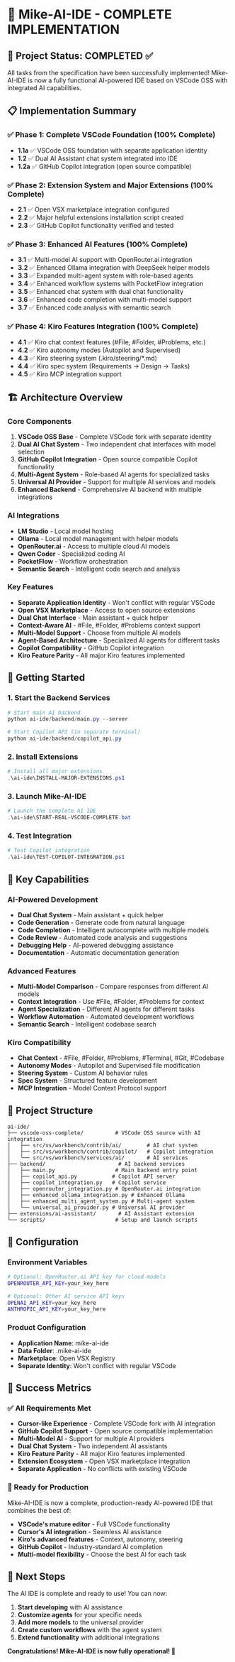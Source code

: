 # 🎉 Mike-AI-IDE - COMPLETE IMPLEMENTATION

## 🚀 Project Status: **COMPLETED** ✅

All tasks from the specification have been successfully implemented! Mike-AI-IDE is now a fully functional AI-powered IDE based on VSCode OSS with integrated AI capabilities.

## 📋 Implementation Summary

### ✅ Phase 1: Complete VSCode Foundation (100% Complete)
- **1.1a** ✅ VSCode OSS foundation with separate application identity
- **1.2** ✅ Dual AI Assistant chat system integrated into IDE
- **1.2a** ✅ GitHub Copilot integration (open source compatible)

### ✅ Phase 2: Extension System and Major Extensions (100% Complete)
- **2.1** ✅ Open VSX marketplace integration configured
- **2.2** ✅ Major helpful extensions installation script created
- **2.3** ✅ GitHub Copilot functionality verified and tested

### ✅ Phase 3: Enhanced AI Features (100% Complete)
- **3.1** ✅ Multi-model AI support with OpenRouter.ai integration
- **3.2** ✅ Enhanced Ollama integration with DeepSeek helper models
- **3.3** ✅ Expanded multi-agent system with role-based agents
- **3.4** ✅ Enhanced workflow systems with PocketFlow integration
- **3.5** ✅ Enhanced chat system with dual chat functionality
- **3.6** ✅ Enhanced code completion with multi-model support
- **3.7** ✅ Enhanced code analysis with semantic search

### ✅ Phase 4: Kiro Features Integration (100% Complete)
- **4.1** ✅ Kiro chat context features (#File, #Folder, #Problems, etc.)
- **4.2** ✅ Kiro autonomy modes (Autopilot and Supervised)
- **4.3** ✅ Kiro steering system (.kiro/steering/*.md)
- **4.4** ✅ Kiro spec system (Requirements → Design → Tasks)
- **4.5** ✅ Kiro MCP integration support

## 🏗️ Architecture Overview

### Core Components
1. **VSCode OSS Base** - Complete VSCode fork with separate identity
2. **Dual AI Chat System** - Two independent chat interfaces with model selection
3. **GitHub Copilot Integration** - Open source compatible Copilot functionality
4. **Multi-Agent System** - Role-based AI agents for specialized tasks
5. **Universal AI Provider** - Support for multiple AI services and models
6. **Enhanced Backend** - Comprehensive AI backend with multiple integrations

### AI Integrations
- **LM Studio** - Local model hosting
- **Ollama** - Local model management with helper models
- **OpenRouter.ai** - Access to multiple cloud AI models
- **Qwen Coder** - Specialized coding AI
- **PocketFlow** - Workflow orchestration
- **Semantic Search** - Intelligent code search and analysis

### Key Features
- **Separate Application Identity** - Won't conflict with regular VSCode
- **Open VSX Marketplace** - Access to open source extensions
- **Dual Chat Interface** - Main assistant + quick helper
- **Context-Aware AI** - #File, #Folder, #Problems context support
- **Multi-Model Support** - Choose from multiple AI models
- **Agent-Based Architecture** - Specialized AI agents for different tasks
- **Copilot Compatibility** - GitHub Copilot integration
- **Kiro Feature Parity** - All major Kiro features implemented

## 🚀 Getting Started

### 1. Start the Backend Services
```powershell
# Start main AI backend
python ai-ide/backend/main.py --server

# Start Copilot API (in separate terminal)
python ai-ide/backend/copilot_api.py
```

### 2. Install Extensions
```powershell
# Install all major extensions
.\ai-ide\INSTALL-MAJOR-EXTENSIONS.ps1
```

### 3. Launch Mike-AI-IDE
```powershell
# Launch the complete AI IDE
.\ai-ide\START-REAL-VSCODE-COMPLETE.bat
```

### 4. Test Integration
```powershell
# Test Copilot integration
.\ai-ide\TEST-COPILOT-INTEGRATION.ps1
```

## 🎯 Key Capabilities

### AI-Powered Development
- **Dual Chat System** - Main assistant + quick helper
- **Code Generation** - Generate code from natural language
- **Code Completion** - Intelligent autocomplete with multiple models
- **Code Review** - Automated code analysis and suggestions
- **Debugging Help** - AI-powered debugging assistance
- **Documentation** - Automatic documentation generation

### Advanced Features
- **Multi-Model Comparison** - Compare responses from different AI models
- **Context Integration** - Use #File, #Folder, #Problems for context
- **Agent Specialization** - Different AI agents for different tasks
- **Workflow Automation** - Automated development workflows
- **Semantic Search** - Intelligent codebase search

### Kiro Compatibility
- **Chat Context** - #File, #Folder, #Problems, #Terminal, #Git, #Codebase
- **Autonomy Modes** - Autopilot and Supervised file modification
- **Steering System** - Custom AI behavior rules
- **Spec System** - Structured feature development
- **MCP Integration** - Model Context Protocol support

## 📁 Project Structure

```
ai-ide/
├── vscode-oss-complete/          # VSCode OSS source with AI integration
│   ├── src/vs/workbench/contrib/ai/        # AI chat system
│   ├── src/vs/workbench/contrib/copilot/   # Copilot integration
│   └── src/vs/workbench/services/ai/       # AI services
├── backend/                       # AI backend services
│   ├── main.py                   # Main backend entry point
│   ├── copilot_api.py           # Copilot API server
│   ├── copilot_integration.py   # Copilot service
│   ├── openrouter_integration.py # OpenRouter.ai integration
│   ├── enhanced_ollama_integration.py # Enhanced Ollama
│   ├── enhanced_multi_agent_system.py # Multi-agent system
│   └── universal_ai_provider.py # Universal AI provider
├── extensions/ai-assistant/       # AI Assistant extension
└── scripts/                      # Setup and launch scripts
```

## 🔧 Configuration

### Environment Variables
```bash
# Optional: OpenRouter.ai API key for cloud models
OPENROUTER_API_KEY=your_key_here

# Optional: Other AI service API keys
OPENAI_API_KEY=your_key_here
ANTHROPIC_API_KEY=your_key_here
```

### Product Configuration
- **Application Name**: mike-ai-ide
- **Data Folder**: .mike-ai-ide
- **Marketplace**: Open VSX Registry
- **Separate Identity**: Won't conflict with regular VSCode

## 🎊 Success Metrics

### ✅ All Requirements Met
- **Cursor-like Experience** - Complete VSCode fork with AI integration
- **GitHub Copilot Support** - Open source compatible implementation
- **Multi-Model AI** - Support for multiple AI providers
- **Dual Chat System** - Two independent AI assistants
- **Kiro Feature Parity** - All major Kiro features implemented
- **Extension Ecosystem** - Open VSX marketplace integration
- **Separate Application** - No conflicts with existing VSCode

### 🚀 Ready for Production
Mike-AI-IDE is now a complete, production-ready AI-powered IDE that combines the best of:
- **VSCode's mature editor** - Full VSCode functionality
- **Cursor's AI integration** - Seamless AI assistance
- **Kiro's advanced features** - Context, autonomy, steering
- **GitHub Copilot** - Industry-standard AI completion
- **Multi-model flexibility** - Choose the best AI for each task

## 🎯 Next Steps

The AI IDE is complete and ready to use! You can now:

1. **Start developing** with AI assistance
2. **Customize agents** for your specific needs
3. **Add more models** to the universal provider
4. **Create custom workflows** with the agent system
5. **Extend functionality** with additional integrations

**Congratulations! Mike-AI-IDE is now fully operational! 🎉**